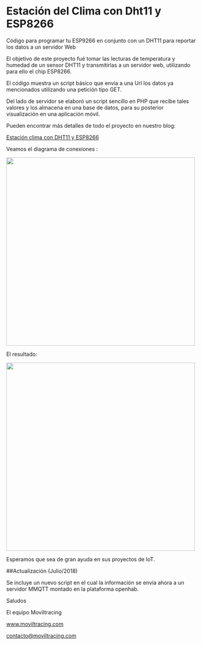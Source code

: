 # Estación del Clima con Dht11 y ESP8266
Código para programar tu ESP9266 en conjunto con un DHT11 para reportar los datos a un servidor Web

El objetivo de este proyecto fué tomar las lecturas de temperatura y humedad de un sensor DHT11 y transmitirlas a un servidor web, utilizando para ello el chip ESP8266.

El código muestra un script básico que envía a una Url los datos ya mencionados utilizando una petición tipo GET.

Del lado de servidor se elaboró un script sencillo en PHP que recibe tales valores y los almacena en una base de datos, para su posterior visualización en una aplicación móvil.

Pueden encontrar más detalles de todo el proyecto en nuestro blog:

[Estación clima con DHT11 y ESP8266](http://www.moviltracing.com/blog/estacion-del-clima-con-esp8266)

Veamos el diagrama de conexiones :

<img src="http://moviltracing.com/iot/images/esp8266_dht11_.png" width="500px" />

El resultado:

<img src="http://moviltracing.com/iot/images/20180309_210203.jpg" width="500px" />

Esperamos que sea de gran ayuda en sus proyectos de IoT.


##Actualización (Julio/2018)

Se incluye un nuevo script en el cual la información se envía ahora a un servidor MMQTT montado en la plataforma openhab.


Saludos

El equipo Moviltracing

www.moviltracing.com

contacto@moviltracing.com
